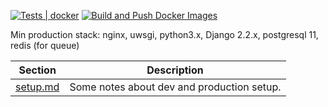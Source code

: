 [![Tests | docker](https://github.com/cscenter/lms/actions/workflows/tests.yml/badge.svg)](https://github.com/cscenter/lms/actions/workflows/tests.yml) 
[![Build and Push Docker Images](https://github.com/cscenter/lms/actions/workflows/build.yml/badge.svg)](https://github.com/cscenter/lms/actions/workflows/build.yml)

Min production stack: nginx, uwsgi, python3.x, Django 2.2.x, postgresql 11, redis (for queue)

| Section                                                                  | Description                                                                   |
|--------------------------------------------------------------------------|-------------------------------------------------------------------------------|
| [setup.md](https://github.com/cscenter/site/tree/master/docs/setup.md)   | Some notes about dev and production setup.                                    |
